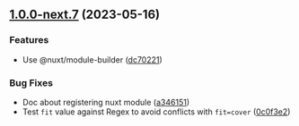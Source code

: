 ## [1.0.0-next.7](https://github.com/rezozero/intervention-request-provider/compare/1.0.0-next.2...1.0.0-next.7) (2023-05-16)

### Features

* Use @nuxt/module-builder ([dc70221](https://github.com/rezozero/intervention-request-provider/commit/dc70221b23b949dbc7cbbe8f3d206f437c451a8d))

### Bug Fixes

* Doc about registering nuxt module ([a346151](https://github.com/rezozero/intervention-request-provider/commit/a3461511797777c953c9036bf384ce5bc6bedf42))
* Test `fit` value against Regex to avoid conflicts with `fit=cover` ([0c0f3e2](https://github.com/rezozero/intervention-request-provider/commit/0c0f3e294acf54279bda13036f4fe80df883c33d))

